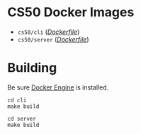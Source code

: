 # CS50 Docker Images

* `cs50/cli` ([_Dockerfile_](https://github.com/cs50/docker/blob/master/cli/Dockerfile))
* `cs50/server` ([_Dockerfile_](https://github.com/cs50/docker/blob/master/server/Dockerfile))

# Building

Be sure [Docker Engine](https://docs.docker.com/engine/installation/) is installed.

    cd cli
    make build

    cd server
    make build
